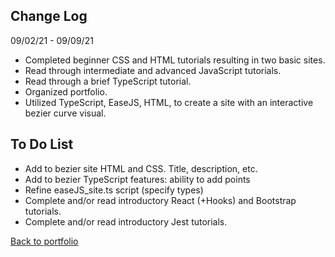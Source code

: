 ## Change Log  
09/02/21 - 09/09/21  
- Completed beginner CSS and HTML tutorials resulting in two basic sites.
- Read through intermediate and advanced JavaScript tutorials.
- Read through a brief TypeScript tutorial.
- Organized portfolio.
- Utilized TypeScript, EaseJS, HTML, to create a site with an interactive bezier curve visual.  
    
## To Do List  
- Add to bezier site HTML and CSS. Title, description, etc.
- Add to bezier TypeScript features: ability to add points  
- Refine easeJS_site.ts script (specify types)  
- Complete and/or read introductory React (+Hooks) and Bootstrap tutorials.  
- Complete and/or read introductory Jest tutorials.  
  
[Back to portfolio](https://timblakel.github.io/)